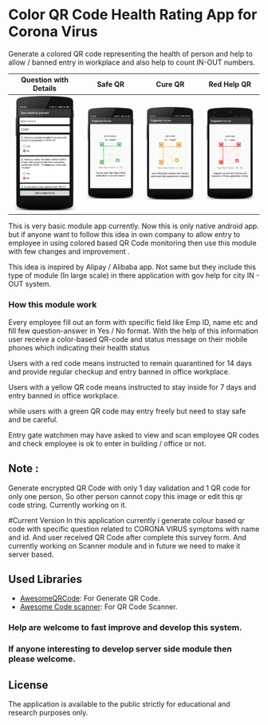 # Color QR Code Health Rating App for Corona Virus
Generate a colored QR code representing the health of person and help to allow / banned entry in workplace and also help to count IN-OUT numbers. 

Question with Details |  Safe QR |  Cure QR |  Red Help QR
:-------------------------:|:-------------------------:|:-------------------------:|:-------------------------:
![image](https://github.com/GovindaPaliwal/coronavirus-Color-QR-Code-Health-Rating-App/blob/master/screens/questions.png)  |  ![image](https://github.com/GovindaPaliwal/coronavirus-Color-QR-Code-Health-Rating-App/blob/master/screens/safeqr.png) |  ![image](https://github.com/GovindaPaliwal/coronavirus-Color-QR-Code-Health-Rating-App/blob/master/screens/cureqr.png) |  ![image](https://github.com/GovindaPaliwal/coronavirus-Color-QR-Code-Health-Rating-App/blob/master/screens/redqr.png)


This is very basic module app currently. Now this is only native android app. but if anyone want to follow this idea in own company to allow entry to employee in using colored based QR Code monitoring then use this module with few changes and improvement . 

This idea is inspired by Alipay / Alibaba app. Not same but they include this type of module (In large scale) in there application with gov help for city IN - OUT system.

### How this module work 

Every employee fill out an form with specific field like Emp ID, name etc and fill few question-answer in Yes / No format. With the help of this information user receive a color-based QR-code and status message on their mobile phones which indicating their health status

Users with a red code means instructed to remain quarantined for 14 days and provide regular checkup and entry banned in office workplace.

Users with a yellow QR code means instructed to stay inside for 7 days and entry banned in office workplace.

while users with a green QR code may entry freely but need to stay safe and be careful.

Entry gate watchmen may have asked to view and scan employee QR codes and check employee is ok to enter in building / office or not.

## Note : 
Generate encrypted QR Code with only 1 day validation and 1 QR code for only one person, So other person cannot copy this image or edit this qr code string. Currently working on it.

#Current Version 
In this application currently i generate colour based qr code with specific question related to CORONA VIRUS symptoms with name and id. And user received QR Code after complete this survey form.
And currently working on Scanner module and in future we need to make it server based.

## Used Libraries
* [AwesomeQRCode](https://github.com/SumiMakito/AwesomeQRCode): For Generate QR Code.
* [Awesome Code scanner](https://github.com/GovindaPaliwal/AwesomeCodeScanner): For QR Code Scanner.

### Help are welcome to fast improve and develop this system.
 
### If anyone interesting to develop server side module then please welcome. 

## License

The application is available to the public strictly for educational and research purposes only.
